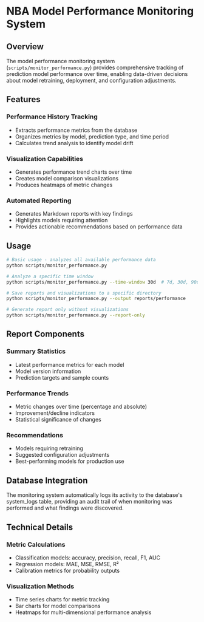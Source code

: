 # NBA Model Performance Monitoring System

## Overview

The model performance monitoring system (`scripts/monitor_performance.py`) provides comprehensive tracking of prediction model performance over time, enabling data-driven decisions about model retraining, deployment, and configuration adjustments.

## Features

### Performance History Tracking
- Extracts performance metrics from the database
- Organizes metrics by model, prediction type, and time period
- Calculates trend analysis to identify model drift

### Visualization Capabilities
- Generates performance trend charts over time
- Creates model comparison visualizations
- Produces heatmaps of metric changes

### Automated Reporting
- Generates Markdown reports with key findings
- Highlights models requiring attention
- Provides actionable recommendations based on performance data

## Usage

```bash
# Basic usage - analyzes all available performance data
python scripts/monitor_performance.py

# Analyze a specific time window
python scripts/monitor_performance.py --time-window 30d  # 7d, 30d, 90d, all

# Save reports and visualizations to a specific directory
python scripts/monitor_performance.py --output reports/performance

# Generate report only without visualizations
python scripts/monitor_performance.py --report-only
```

## Report Components

### Summary Statistics
- Latest performance metrics for each model
- Model version information
- Prediction targets and sample counts

### Performance Trends
- Metric changes over time (percentage and absolute)
- Improvement/decline indicators
- Statistical significance of changes

### Recommendations
- Models requiring retraining
- Suggested configuration adjustments
- Best-performing models for production use

## Database Integration

The monitoring system automatically logs its activity to the database's system_logs table, providing an audit trail of when monitoring was performed and what findings were discovered.

## Technical Details

### Metric Calculations
- Classification models: accuracy, precision, recall, F1, AUC
- Regression models: MAE, MSE, RMSE, R²
- Calibration metrics for probability outputs

### Visualization Methods
- Time series charts for metric tracking
- Bar charts for model comparisons
- Heatmaps for multi-dimensional performance analysis
